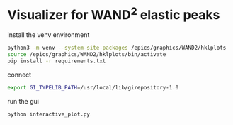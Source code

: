 # Visualizer for WAND<sup>2</sup> elastic peaks

install the venv environment
```bash
python3 -m venv --system-site-packages /epics/graphics/WAND2/hklplots
source /epics/graphics/WAND2/hklplots/bin/activate
pip install -r requirements.txt
```

connect 
```bash
export GI_TYPELIB_PATH=/usr/local/lib/girepository-1.0
```

run the gui
```bash
python interactive_plot.py
```
